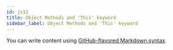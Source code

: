 ```yaml
---
id: js11
title: Object Methods and 'This' keyword
sidebar_label: Object Methods and 'This' keyword
---
```


You can write content using [GitHub-flavored Markdown syntax](https://github.github.com/gfm/).
